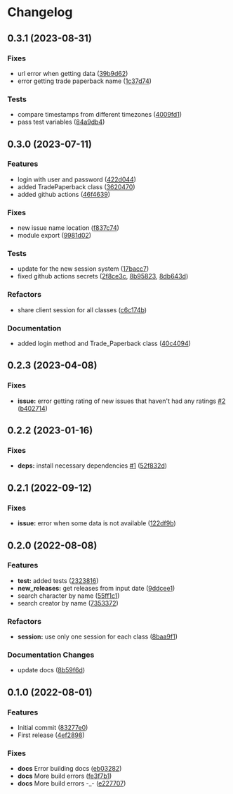 # Changelog

## 0.3.1 (2023-08-31)

### Fixes

- url error when getting data ([39b9d62](https://github.com/pruizlezcano/comicgeeks/commit/39b9d629a66c49dc1b8ffdef8ef805e7f855c231))
- error getting trade paperback name ([1c37d74](https://github.com/pruizlezcano/comicgeeks/commit/1c37d74da6179e19c7a387e79867bc872dd05f82))

### Tests

- compare timestamps from different timezones ([4009fd1](https://github.com/pruizlezcano/comicgeeks/commit/4009fd189aa1e4807344b3f4d5065d430d46b589))
- pass test variables ([84a9db4](https://github.com/pruizlezcano/comicgeeks/commit/84a9db4b2607f0a52dbb35d7b35502fadfde120d))

## 0.3.0 (2023-07-11)

### Features

- login with user and password ([422d044](https://github.com/pruizlezcano/comicgeeks/commit/422d04426e198f9c691c0443cb0f1d48f7a54602))
- added TradePaperback class ([3620470](https://github.com/pruizlezcano/comicgeeks/commit/3620470d4e3f1a0bd12193f3bdb038e37261f02c))
- added github actions ([46f4639](https://github.com/pruizlezcano/comicgeeks/commit/46f46396df44ad949f51bab1731bea67bba01705))

### Fixes

- new issue name location ([f837c74](https://github.com/pruizlezcano/comicgeeks/commit/f837c74eb03096d1e3ddc4adf92571543f685862))
- module export ([9981d02](https://github.com/pruizlezcano/comicgeeks/commit/9981d02557704b124c3e9e580e97a22a46691139))

### Tests

- update for the new session system ([17bacc7](https://github.com/pruizlezcano/comicgeeks/commit/17bacc74000bb1e1a095138f773202b4af4bcd1c))
- fixed github actions secrets ([2f8ce3c](https://github.com/pruizlezcano/comicgeeks/commit/2f8ce3c54926bb78ccde8eef4bd23693098d9e6c), [8b95823](https://github.com/pruizlezcano/comicgeeks/commit/8b95823705eb42db82268f6c6d48d53318fe4bf6), [8db643d](https://github.com/pruizlezcano/comicgeeks/commit/8db643d334237aab4d1a58e49713a2b6e2aa73e5))

### Refactors

- share client session for all classes ([c6c174b](https://github.com/pruizlezcano/comicgeeks/commit/c6c174bf8a9ca32b82d45e9057a279aa85b9b650))

### Documentation

- added login method and Trade_Paperback class ([40c4094]())

## 0.2.3 (2023-04-08)

### Fixes

- **issue:** error getting rating of new issues that haven't had any ratings [#2](https://github.com/pruizlezcano/comicgeeks/issues/2) ([b402714](https://github.com/pruizlezcano/comicgeeks/commit/b40271400e877e792b1be9a2a458e6f5a9eb2eba))

## 0.2.2 (2023-01-16)

### Fixes

- **deps:** install necessary dependencies [#1](https://github.com/pruizlezcano/comicgeeks/issues/1) ([52f832d](https://github.com/pruizlezcano/comicgeeks/commit/52f832dd9f36ddf167e0efd916c44320c80444ba))

## 0.2.1 (2022-09-12)

### Fixes

- **issue:** error when some data is not available ([122df9b](https://github.com/pruizlezcano/comicgeeks/commit/122df9b23b5b8e34243dc20ed106b39c08d618f7))

## 0.2.0 (2022-08-08)

### Features

- **test:** added tests ([2323816](https://github.com/pruizlezcano/comicgeeks/commit/23238164e778de6e786f127974a6fe7db2d18ec5))
- **new_releases:** get releases from input date ([9ddcee1](https://github.com/pruizlezcano/comicgeeks/commit/9ddcee195154b9fbb9c8be4e787e26ba4c814318))
- search character by name ([55ff1c1](https://github.com/pruizlezcano/comicgeeks/commit/55ff1c17c5a93463988eaf1d949a410e89fc2f7e))
- search creator by name ([7353372](https://github.com/pruizlezcano/comicgeeks/commit/735337234ec9c8a865f4970cd0d68d9344438d9f))

### Refactors

- **session:** use only one session for each class ([8baa9f1](https://github.com/pruizlezcano/comicgeeks/commit/8baa9f1f8c71a46351226ce81c796bf5cb634308))

### Documentation Changes

- update docs ([8b59f6d](https://github.com/pruizlezcano/comicgeeks/commit/8b59f6d5989b160146564247aa6cbfc4410d9bf2))

## 0.1.0 (2022-08-01)

### Features

- Initial commit ([83277e0](https://github.com/pruizlezcano/comicgeeks/commit/83277e07bd17b4bd68684302cf6908759300f142))
- First release ([4ef2898](https://github.com/pruizlezcano/comicgeeks/commit/4ef28988ec751ad58187174eeb948539c3bfc6f6))

### Fixes

- **docs** Error building docs ([eb03282](https://github.com/pruizlezcano/comicgeeks/commit/eb03282f15c5684720fed27626cbff23f818455c))
- **docs** More build errors ([fe3f7b1](https://github.com/pruizlezcano/comicgeeks/commit/fe3f7b146c8ba5d098a8ed583511e6c833d55a01))
- **docs** More build errors -\_- ([e227707](https://github.com/pruizlezcano/comicgeeks/commit/e2277079e7e0d56ef4963788dc42d0f176a85671))
